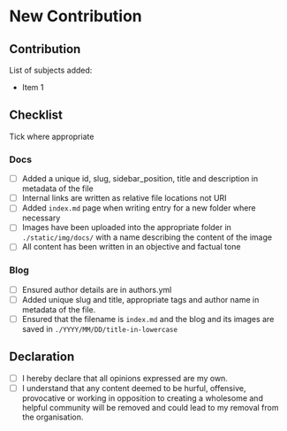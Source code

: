 # New Contribution

## Contribution

List of subjects added:

- Item 1

## Checklist

Tick where appropriate

### Docs

- [ ] Added a unique id, slug, sidebar_position, title and description in metadata of the file
- [ ] Internal links are written as relative file locations not URI
- [ ] Added `index.md` page when writing entry for a new folder where necessary
- [ ] Images have been uploaded into the appropriate folder in `./static/img/docs/` with a name describing the content of the image
- [ ] All content has been written in an objective and factual tone

### Blog

- [ ] Ensured author details are in authors.yml
- [ ] Added unique slug and title, appropriate tags and author name in metadata of the file.
- [ ] Ensured that the filename is `index.md` and the blog and its images are saved in `./YYYY/MM/DD/title-in-lowercase`

## Declaration

- [ ] I hereby declare that all opinions expressed are my own.
- [ ] I understand that any content deemed to be hurful, offensive, provocative or working in opposition to creating a wholesome and helpful community will be removed and could lead to my removal from the organisation.
